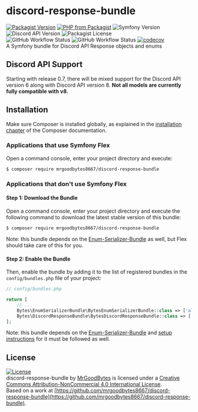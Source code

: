 # discord-response-bundle
[![Packagist Version](https://img.shields.io/packagist/v/mrgoodbytes8667/discord-response-bundle?logo=packagist&logoColor=FFF&style=flat)](https://packagist.org/packages/mrgoodbytes8667/discord-response-bundle)
[![PHP from Packagist](https://img.shields.io/packagist/php-v/mrgoodbytes8667/discord-response-bundle?logo=php&logoColor=FFF&style=flat)](https://packagist.org/packages/mrgoodbytes8667/discord-response-bundle)
![Symfony Version](https://img.shields.io/badge/symfony-%5E5.2-lightgrey?logo=symfony&logoColor=FFFFFF&style=flat)
![Discord API Version](https://img.shields.io/badge/discord-v6-lightgrey?logo=discord&logoColor=FFFFFF&style=flat)
![Packagist License](https://img.shields.io/packagist/l/mrgoodbytes8667/discord-response-bundle?logo=creative-commons&logoColor=FFFFFF&style=flat)  
![GitHub Workflow Status](https://img.shields.io/github/workflow/status/mrgoodbytes8667/discord-response-bundle/release?label=stable&logo=github&logoColor=FFFFFF&style=flat)
![GitHub Workflow Status](https://img.shields.io/github/workflow/status/mrgoodbytes8667/discord-response-bundle/tests?logo=github&logoColor=FFFFFF&style=flat)
[![codecov](https://img.shields.io/codecov/c/github/mrgoodbytes8667/discord-response-bundle?logo=codecov&logoColor=FFF&style=flat)](https://codecov.io/gh/mrgoodbytes8667/discord-response-bundle)  
A Symfony bundle for Discord API Response objects and enums

## Discord API Support
Starting with release 0.7, there will be mixed support for the Discord API version 6 along with Discord API version 8. **Not all models are currently fully compatible with v8.**

## Installation

Make sure Composer is installed globally, as explained in the
[installation chapter](https://getcomposer.org/doc/00-intro.md)
of the Composer documentation.

### Applications that use Symfony Flex

Open a command console, enter your project directory and execute:

```console
$ composer require mrgoodbytes8667/discord-response-bundle
```

### Applications that don't use Symfony Flex

#### Step 1: Download the Bundle

Open a command console, enter your project directory and execute the
following command to download the latest stable version of this bundle:

```console
$ composer require mrgoodbytes8667/discord-response-bundle
```
Note: this bundle depends on the [Enum-Serializer-Bundle](https://github.com/mrgoodbytes8667/enum-serializer-bundle) as well, but Flex should take care of this for you.

#### Step 2: Enable the Bundle

Then, enable the bundle by adding it to the list of registered bundles
in the `config/bundles.php` file of your project:

```php
// config/bundles.php

return [
    // ...
    Bytes\EnumSerializerBundle\BytesEnumSerializerBundle::class => ['all' => true],
    Bytes\DiscordResponseBundle\BytesDiscordResponseBundle::class => ['all' => true],
];
```
Note: this bundle depends on the [Enum-Serializer-Bundle](https://github.com/mrgoodbytes8667/enum-serializer-bundle) and [setup instructions](https://github.com/mrgoodbytes8667/enum-serializer-bundle/blob/main/README.md#applications-that-dont-use-symfony-flex) for it must be followed as well.

## License
[![License](https://i.creativecommons.org/l/by-nc/4.0/88x31.png)]("http://creativecommons.org/licenses/by-nc/4.0/)  
discord-response-bundle by [MrGoodBytes](https://www.goodbytes.live) is licensed under a [Creative Commons Attribution-NonCommercial 4.0 International License](http://creativecommons.org/licenses/by-nc/4.0/).  
Based on a work at [https://github.com/mrgoodbytes8667/discord-response-bundle](https://github.com/mrgoodbytes8667/discord-response-bundle).